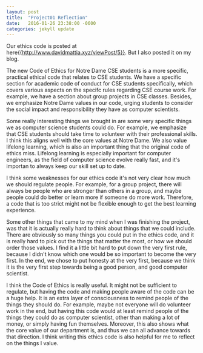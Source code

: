 ```yaml
---
layout: post
title:  "Project01 Reflection"
date:   2016-01-26 23:38:00 -0600
categories: jekyll update
---
```


Our ethics code is posted at here{{http://www.davidmattia.xyz/viewPost/5}}. But I also posted it on my blog.

The new Code of Ethics for Notre Dame CSE students is a more specific, practical ethical code that relates to CSE students. We have a specific section for academic code of conduct for CSE students specifically, which covers various aspects on the specifc rules regarding CSE course work. For example, we have a section about group projects in CSE classes. Besides, we emphasize Notre Dame values in our code, urging students to consider the social impact and responsibility they have as computer scientists.

Some really interesting things we brought in are some very specific things we as computer science students could do. For example, we emphasize that CSE students should take time to volunteer with their professional skills. I think this aligns well with the core values at Notre Dame. We also value lifelong learning, which is also an important thing that the original code of ethics miss. Lifelong learning is especially important for computer engineers, as the field of computer science evolve really fast, and it's importan to always keep our skill set up to date.

I think some weaknesses for our ethics code it's not very clear how much we should regulate people. For example, for a group project, there will always be people who are stronger than others in a group, and maybe people could do better or learn more if someone do more work. Therefore, a code that is too strict might not be flexible enough to get the best learning experience.

Some other things that came to my mind when I was finishing the project, was that it is actually really hard to think about things that we could include. There are obviously so many things you could put in the ethics code, and it is really hard to pick out the things that matter the most, or how we should order those values. I find it a little bit hard to put down the very first rule, because I didn't know which one would be so important to become the very first. In the end, we chose to put honesty at the very first, because we think it is the very first step towards being a good person, and good computer scientist.

I think the Code of Ethics is really useful. It might not be sufficient to regulate, but having the code and making people aware of the code can be a huge help. It is an extra layer of consciousness to remind people of the things they should do. For example, maybe not everyone will do volunteer work in the end, but having this code would at least remind people of the things they could do as computer scientist, other than making a lot of money, or simply having fun themselves. Moreover, this also shows what the core value of our department is, and thus we can all advance towards that direction. I think writing this ethics code is also helpful for me to reflect on the things I value.
